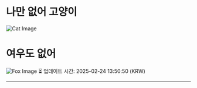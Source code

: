 
# 나만 없어 고양이

![Cat Image](https://cdn2.thecatapi.com/images/Tj600QY1c.jpg)

# 여우도 없어
![Fox Image](https://randomfox.ca/images/35.jpg)
⏳ 업데이트 시간: 2025-02-24 13:50:50 (KRW)

---
